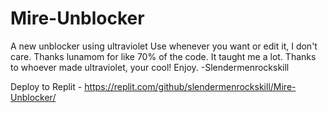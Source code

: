 # Mire-Unblocker
A new unblocker using ultraviolet
Use whenever you want or edit it, I don't care.
Thanks lunamom for like 70% of the code. It taught me a lot.
Thanks to whoever made ultraviolet, your cool!
Enjoy.
-Slendermenrockskill

Deploy to Replit - 
https://replit.com/github/slendermenrockskill/Mire-Unblocker/

